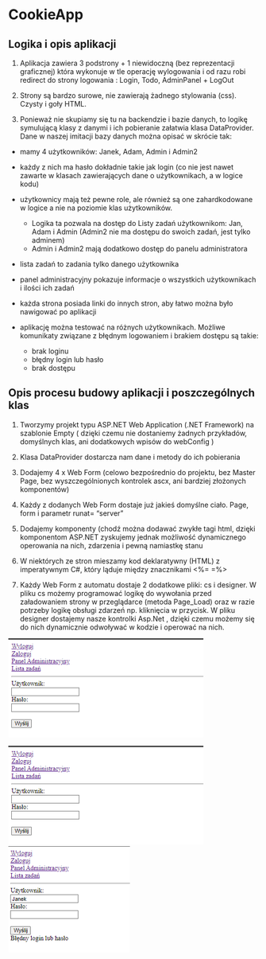 # CookieApp

 ## Logika i opis aplikacji 

   

   

  1. Aplikacja zawiera 3 podstrony + 1 niewidoczną (bez reprezentacji graficznej) która wykonuje w tle operację wylogowania i od razu robi redirect do strony logowania : Login, Todo, AdminPanel  +  LogOut 

  2. Strony są bardzo surowe, nie zawierają żadnego stylowania (css). Czysty i goły HTML.  

  3. Ponieważ nie skupiamy się tu na backendzie i bazie danych, to logikę symulującą klasy z danymi i ich pobieranie załatwia klasa DataProvider. 
  Dane w naszej imitacji bazy danych można opisać w skrócie tak: 

  - mamy 4 użytkowników: Janek, Adam, Admin i Admin2 
  - każdy z nich ma hasło dokładnie takie jak login (co nie jest nawet zawarte w klasach zawierających dane o użytkownikach, a w logice kodu) 
  - użytkownicy mają też pewne role, ale również są one zahardkodowane w logice a nie na poziomie klas użytkowników.  
    - Logika ta pozwala na dostęp do Listy zadań użytkownikom: Jan, Adam i Admin (Admin2 nie ma dostępu do swoich zadań, jest tylko adminem) 
    - Admin i Admin2 mają dodatkowo dostęp do panelu administratora 

  - lista zadań to zadania tylko danego użytkownika 
  - panel administracyjny pokazuje informacje o wszystkich użytkownikach i ilości ich zadań 
  - każda strona posiada linki do innych stron, aby łatwo można było nawigować po aplikacji 
  - aplikację można testować na różnych użytkownikach. Możliwe komunikaty związane z błędnym logowaniem i brakiem dostępu są takie: 
    - brak loginu 
    - błędny login lub hasło 
    - brak dostępu 

## Opis procesu budowy aplikacji i poszczególnych klas 

1. Tworzymy projekt typu ASP.NET Web Application (.NET Framework) na szablonie Empty ( dzięki czemu nie dostaniemy żadnych przykładów, domyślnych klas, ani dodatkowych wpisów do webConfig ) 

2. Klasa DataProvider dostarcza nam dane i metody do ich pobierania 

3. Dodajemy 4 x Web Form (celowo bezpośrednio do projektu, bez Master Page, bez wyszczególnionych kontrolek ascx, ani bardziej złożonych komponentów) 

4. Każdy z dodanych Web Form dostaje już jakieś domyślne ciało. Page, form i parametr runat= “server” 

5. Dodajemy komponenty (chodź można dodawać zwykłe tagi html, dzięki komponentom ASP.NET zyskujemy jednak możliwość dynamicznego operowania na nich, zdarzenia i pewną namiastkę stanu 

6. W niektórych ze stron mieszamy kod deklaratywny (HTML) z imperatywnym C#, który ląduje między znacznikami <%= =%> 

7. Każdy Web Form z automatu dostaje 2 dodatkowe pliki: cs i designer. W pliku cs możemy programować logikę do wywołania przed załadowaniem strony w przeglądarce (metoda Page_Load) oraz w razie potrzeby logikę obsługi zdarzeń np. kliknięcia w przycisk. W pliku designer dostajemy nasze kontrolki Asp.Net , dzięki czemu możemy się do nich dynamicznie odwoływać w kodzie i operować na nich. 


![logowanie](../IMG/logowanie1.PNG?raw=true)

<p float="left">
  <img src="../IMG/logowanie1.PNG"/>
  <img src="../IMG/logowanie2.PNG"/> 
</p>
